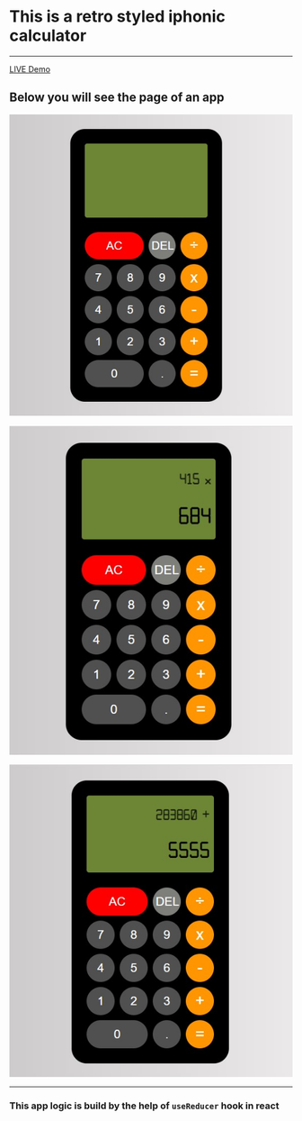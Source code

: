 # This is a retro styled iphonic calculator
---
[ LIVE  Demo](https://dazzling-leakey-4426d7.netlify.app/)

## Below you will see the page of an app

![alt text](https://github.com/barisdevjs/react-calculator/blob/main/calculator1.jpg)

![alt text](https://github.com/barisdevjs/react-calculator/blob/main/calculator2.jpg)

![alt text](https://github.com/barisdevjs/react-calculator/blob/main/calculator3.jpg)


---

### This app logic is build by the help of `useReducer` hook in react